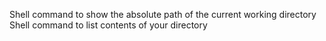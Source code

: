 Shell command to show the absolute path of the current working directory
Shell command to list contents of your directory
 

